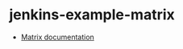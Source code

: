 # jenkins-example-matrix

* [Matrix documentation](https://www.jenkins.io/doc/book/pipeline/syntax/#declarative-matrix)